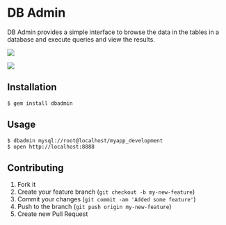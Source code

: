 # DB Admin

DB Admin provides a simple interface to browse the data in the tables in a database and execute queries and view the results.

![](https://raw.github.com/pjb3/dbadmin/master/doc/screenshots/tables.png)

![](https://raw.github.com/pjb3/dbadmin/master/doc/screenshots/query.png)

## Installation

    $ gem install dbadmin

## Usage

    $ dbadmin mysql://root@localhost/myapp_development
    $ open http://localhost:8888

## Contributing

1. Fork it
2. Create your feature branch (`git checkout -b my-new-feature`)
3. Commit your changes (`git commit -am 'Added some feature'`)
4. Push to the branch (`git push origin my-new-feature`)
5. Create new Pull Request
